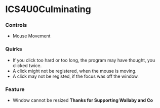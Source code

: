 # ICS4U0Culminating
### Controls
* Mouse Movement
### Quirks
* If you click too hard or too long, the program may have thought, you clicked twice.
* A click might not be registered, when the mouse is moving.
* A click may not be registed, if the focus was off the window.
### Feature
* Window cannot be resized
**Thanks for Supporting Wallaby and Co**
